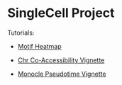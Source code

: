 # SingleCell Project

Tutorials:
- [Motif Heatmap](https://htmlpreview.github.io/?https://github.com/JoLab-Emory/SingleCell/blob/master/Motif%20Heatmap/HeatmapTutorial.nb.html#)

- [Chr Co-Accessibility Vignette](https://htmlpreview.github.io/?https://github.com/JoLab-Emory/SingleCell/blob/master/Chr%20Co-Accessibility%20Analysis/Chr_CoAccessibility_Vignette.html)

- [Monocle Pseudotime Vignette](https://htmlpreview.github.io/?https://github.com/JoLab-Emory/SingleCell/blob/master/Monocle%20Pseudotime%20Analysis/Pseudotime-Vignette.html)
